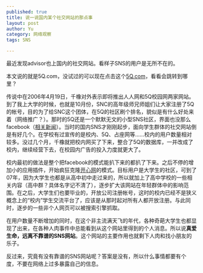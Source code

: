 ```yaml
--- 
published: true
title: 说一说国内某个社交网站的那点事
layout: post
author: Yu
category: 网络观察
tags: SNS

---
```

最近发现advisor也上国内的社交网站。看样子SNS的用户是无所不在的。


本文说的就是5Q.com，没试过的可以现在点击这个[5Q.com](http://5Q.com "5Q.com")，看看会跳转到哪里？


传说中在2006年4月19日，千橡对外表示即将推出人人网和5Q校园网两家网站。到了我上大学的时候，也就是10月份，SNC的高年级师兄师姐们让大家注册了5Q的帐号，目的为了给SNC这个团体，在5Q的社区刷个排名，貌似是有什么好处来着（网络推广？）。那时的5Q还是一个默默无文的小型SNS社区，界面也没那么facebook（[相关新闻](http://soft.yesky.com/347/2431347.shtml "叙写校园新传奇——5Q.com校友录2.0")）。当时的国内SNS才刚刚起步，面向学生群体的社交网站倒是有好几个。在学校有过宣传的是校内、5Q、占座网等……校内的用户数量相对较多。没过几个月，千橡就把校内网买了下来，整合了5Q的数据库，一并改成了校内，继续经营下去，在校园内广告的投入力度就更大了。


校内最初的做法是整个把facebook的模式能扒下来的都扒了下来。之后不停的增加小的应用插件，开始疯狂克隆[开心网](http://kaixin001.com "开心网")的模式。目标用户是大学生的社区，可到了07年，因为大学生也都是从高中初中走过来的，所以就加上了高中学校的一些相关内容（高中群？具体名字记不清了），逐步扩大该网站在年轻群体中的影响范围。在之后，大学生们也要毕业的，开放公司注册帐号，这时的校内已经不是狭义概念上的“校内”学生交流平台了，应该是从那时起对所有人都开放注册。与此同时，逐步的一些非个人网页可以被搜索引擎抓取。


在用户数量不断增加的同时，在这个非主流满天飞的年代，各种奇葩大学生也都显现了出来，在各种人肉事件中总能看到从这个网站里得到的个人消息。所以说**真爱生命，远离不靠谱的SNS网站**。这个网站的主要作用也就剩下人肉和找小朋友的乐子。


反过来，究竟有没有靠谱的SNS网站呢？答案是没有，所以什么事情都要有个度，不要在网络上过多暴露自己的信息。
